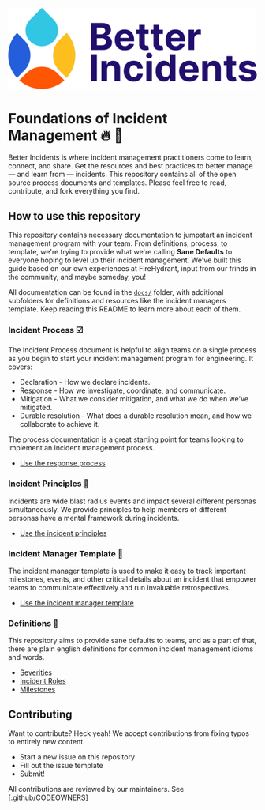 [![better incidents logo](assets/images/logo.svg)](https://betterincidents.com)

# Foundations of Incident Management 🔥 🚒

Better Incidents is where incident management practitioners come to learn, connect, and share. Get the resources and best practices to better manage — and learn from — incidents. This repository contains all of the open source process documents and templates. Please feel free to read, contribute, and fork everything you find.

## How to use this repository

This repository contains necessary documentation to jumpstart an incident management program with your team. From definitions, process, to template, we're trying to provide what we're calling **Sane Defaults** to everyone hoping to level up their incident management. We've built this guide based on our own experiences at FireHydrant, input from our frinds in the community, and maybe someday, you!

All documentation can be found in the [`docs/`](docs/) folder, with additional subfolders for definitions and resources like the incident managers template. Keep reading this README to learn more about each of them.

### Incident Process ☑️

The Incident Process document is helpful to align teams on a single process as you begin to start your incident management program for engineering. It covers:

* Declaration - How we declare incidents.
* Response - How we investigate, coordinate, and communicate.
* Mitigation - What we consider mitigation, and what we do when we've mitigated.
* Durable resolution - What does a durable resolution mean, and how we collaborate to achieve it.

The process documentation is a great starting point for teams looking to implement an incident management process.

* [Use the response process](docs/incident_process.md)

### Incident Principles 🧐

Incidents are wide blast radius events and impact several different personas simultaneously. We provide principles to help members of different personas have a mental framework during incidents.

* [Use the incident principles](docs/incident_principles.md)

### Incident Manager Template 🧾

The incident manager template is used to make it easy to track important milestones, events, and other critical details about an incident that empower teams to communicate effectively and run invaluable retrospectives.

* [Use the incident manager template](docs/resources/incident_manager_template.md)

### Definitions 📖

This repository aims to provide sane defaults to teams, and as a part of that, there are plain english definitions for common incident management idioms and words.

* [Severities](docs/definitions/severity.md)
* [Incident Roles](docs/definitions/roles.md)
* [Milestones](docs/definitions/milestones.md)

## Contributing

Want to contribute? Heck yeah! We accept contributions from fixing typos to entirely new content.

* Start a new issue on this repository
* Fill out the issue template
* Submit!

All contributions are reviewed by our maintainers. See [.github/CODEOWNERS]
